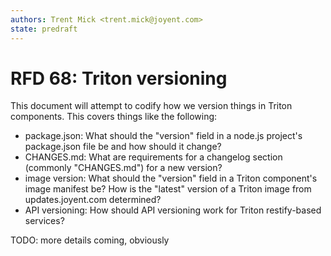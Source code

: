 ```yaml
---
authors: Trent Mick <trent.mick@joyent.com>
state: predraft
---
```


# RFD 68: Triton versioning

This document will attempt to codify how we version things in Triton components.
This covers things like the following:

- package.json: What should the "version" field in a node.js project's
  package.json file be and how should it change?
- CHANGES.md: What are requirements for a changelog section (commonly
  "CHANGES.md") for a new version?
- image version: What should the "version" field in a Triton component's image
  manifest be? How is the "latest" version of a Triton image from
  updates.joyent.com determined?
- API versioning: How should API versioning work for Triton restify-based
  services?

TODO: more details coming, obviously


